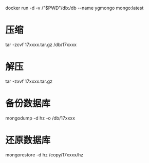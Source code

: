 docker run -d -v /"$PWD"/db:/db --name ygmongo mongo:latest

# 压缩
tar -zcvf 17xxxx.tar.gz /db/17xxxx

# 解压
tar -zxvf 17xxxx.tar.gz

# 备份数据库
mongodump -d hz -o /db/17xxxx

# 还原数据库
mongorestore -d hz /copy/17xxxx/hz
